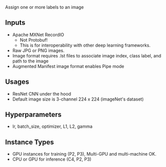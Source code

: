 Assign one or more labels to an image

## Inputs
- Apache MXNet RecordIO
	- Not Protobuf!
	- This is for interoperability with other deep learning frameworks.
- Raw JPG or PNG images.
- Image format requires .lst files to associate image index, class label, and path to the image
- Augmented Manifest image format enables Pipe mode

## Usages
- ResNet CNN under the hood
- Default image size is 3-channel 224 x 224 (imageNet's dataset)

## Hyperparameters
- lr, batch_size, optimizer, L1, L2, gamma

## Instance Types
- GPU instances for training (P2, P3), Multi-GPU and multi-machine OK.
- CPU or GPU for inference (C4, P2, P3)